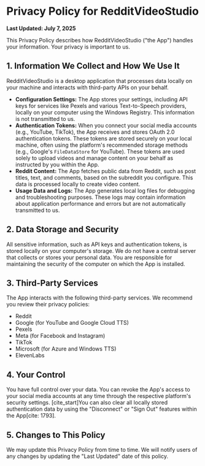 # Privacy Policy for RedditVideoStudio

**Last Updated: July 7, 2025**

This Privacy Policy describes how RedditVideoStudio ("the App") handles your information. Your privacy is important to us.

## 1. Information We Collect and How We Use It

RedditVideoStudio is a desktop application that processes data locally on your machine and interacts with third-party APIs on your behalf.

- **Configuration Settings:** The App stores your settings, including API keys for services like Pexels and various Text-to-Speech providers, locally on your computer using the Windows Registry. This information is not transmitted to us.
- **Authentication Tokens:** When you connect your social media accounts (e.g., YouTube, TikTok), the App receives and stores OAuth 2.0 authentication tokens. These tokens are stored securely on your local machine, often using the platform's recommended storage methods (e.g., Google's `FileDataStore` for YouTube). These tokens are used solely to upload videos and manage content on your behalf as instructed by you within the App.
- **Reddit Content:** The App fetches public data from Reddit, such as post titles, text, and comments, based on the subreddit you configure. This data is processed locally to create video content.
- **Usage Data and Logs:** The App generates local log files for debugging and troubleshooting purposes. These logs may contain information about application performance and errors but are not automatically transmitted to us.

## 2. Data Storage and Security

All sensitive information, such as API keys and authentication tokens, is stored locally on your computer's storage. We do not have a central server that collects or stores your personal data. You are responsible for maintaining the security of the computer on which the App is installed.

## 3. Third-Party Services

The App interacts with the following third-party services. We recommend you review their privacy policies:

- Reddit
- Google (for YouTube and Google Cloud TTS)
- Pexels
- Meta (for Facebook and Instagram)
- TikTok
- Microsoft (for Azure and Windows TTS)
- ElevenLabs

## 4. Your Control

You have full control over your data. You can revoke the App's access to your social media accounts at any time through the respective platform's security settings. [cite_start]You can also clear all locally stored authentication data by using the "Disconnect" or "Sign Out" features within the App[cite: 1793].

## 5. Changes to This Policy

We may update this Privacy Policy from time to time. We will notify users of any changes by updating the "Last Updated" date of this policy.
